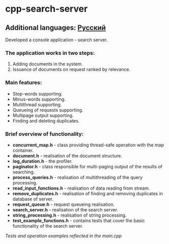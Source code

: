 # cpp-search-server
## Additional languages: [Русский](Russian/README.md)

Developed a console application - search server. 

### The application works in two steps: 
1.	Adding documents in the system.
2.	Issuance of documents on request ranked by relevance.

### Main features:
*	Stop-words supporting.
*	Minus-words supporting.
* 	Multithread supporting.
* 	Queueing of requests supporting.
*	Multipage output supporting.
*	Finding and deleting duplicates.

### Brief overview of functionality:

* **concurrent_map.h** - class providing thread-safe operation with the map container.
* **document.h** - realisation of the document structure.
* **log_duration.h** - the profiler.
* **paginator.h** - class responsible for multi-paging output of the results of searching.
* **process_queries.h** - realisation of multithreading of the query processing.
* **read_input_functions.h** - realisation of data reading from stream.
* **remove_duplicates.h** - realisation of finding and removing duplicates in database of server.
* **request_queue.h** - request queueing realisation.
* **search_server.h** - realisation of the search server.
* **string_processing.h** - realisation of string processing.
* **test_example_functions.h** - contains tests that cover the basic functionality of the search server. 

*Tests and operation examples reflected in the main.cpp*